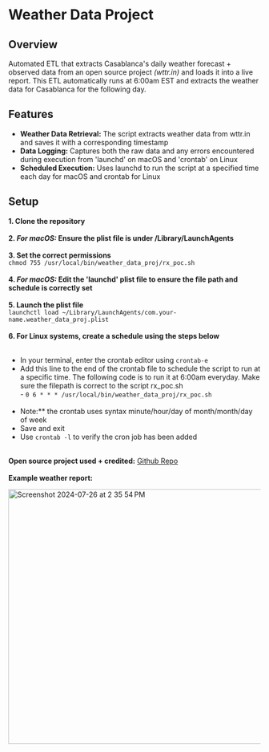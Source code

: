 # Weather Data Project

## Overview
Automated ETL that extracts Casablanca's daily weather forecast  + observed data from an open source project _(wttr.in)_ and loads it into a live report. This ETL automatically runs at 6:00am EST and extracts the weather data for Casablanca for the following day.

## Features
* **Weather Data Retrieval:** The script extracts weather data from wttr.in and saves it with a corresponding timestamp
* **Data Logging:** Captures both the raw data and any errors encountered during execution from 'launchd' on macOS and 'crontab' on Linux
* **Scheduled Execution:** Uses launchd to run the script at a specified time each day for macOS and crontab for Linux


## Setup

**1. Clone the repository** <br><br>
**2. _For macOS:_ Ensure the plist file is under /Library/LaunchAgents** <br><br>
**3. Set the correct permissions**
<br>
          `chmod 755 /usr/local/bin/weather_data_proj/rx_poc.sh`
<br><br>
**4. _For macOS:_ Edit the 'launchd' plist file to ensure the file path and schedule is correctly set**
<br><br>
**5. Launch the plist file** <br>
          `launchctl load ~/Library/LaunchAgents/com.your-name.weather_data_proj.plist`
          <br><br>
**6. For Linux systems, create a schedule using the steps below**<br> <br>
-    In your terminal, enter the crontab editor using `crontab-e` <br>
-    Add this line to the end of the crontab file to schedule the script to run at a specific time. The following code is to run it at 6:00am everyday. Make sure the filepath is correct to the script rx_poc.sh <br>
    -    `0 6 * * * /usr/local/bin/weather_data_proj/rx_poc.sh` <br><br>
-    Note:** the crontab uses syntax minute/hour/day of month/month/day of week <br>
-   Save and exit <br>
-  Use `crontab -l` to verify the cron job has been added <br><br>
          


**Open source project used + credited:** [Github Repo](https://github.com/chubin/wttr.in#readme) <br><br>
**Example weather report:**

  <img width="508" alt="Screenshot 2024-07-26 at 2 35 54 PM" src="https://github.com/user-attachments/assets/68f4bd95-fa5c-464d-9c8f-4e04a732be55">


